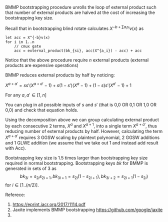 
BMMP bootstrapping procedure unrolls the loop of external product such that number of external products are halved at the cost of increasing the bootstrapping key size. 

Recall that in bootstrapping blind rotate calculates $X^{-b + \sum a_is_i}v(x)$ as 
```
let acc = X^{-b}v(x)
for i in 1..n 
	// cmux gate
	acc = external_product(bk_{si}, acc(X^{a_i}) - acc) + acc
```
Notice that the above procedure require $n$ external products (external products are expensive operations)

BMMP reduces external products by half by noticing: 

$X^{a + a'} = ss'(X^{a+a'} - 1) + s(1 - s')(X^{a} - 1) + (1-s)s'(X^{a'}- 1) + 1$

For any $a, a' \in [1,n]$

You can plug in all possible inputs of $s$ and $s'$ (that is 0,0 OR 0,1 OR 1,0 OR 0,0) and check that equation holds. 

Using the decomposition above we can group calculating external product by each consecutive 2 terms, $X^{a}$ and $X^{a+1}$, into a single term $X^{a+a'}$, thus reducing number of external products by half. However, calculating the term $X^{a+a'}$ requires 3 GGSW scaling by plaintext polynomial, 2 GGSW additions and 1 GLWE addition (we assume that we take out 1 and instead add result with Acc). 

Bootstrapping key size is 1.5 times larger than bootstrapping key size required in normal bootstrapping. Bootstrapping keys $bk$ for BMMP is generated in sets of 3 as 
$$bk_{3i} = s_{2i}s_{2i+1}, bk_{3i+1} = s_{2i}(1-s_{2i+1}), bk_{3i+2} = s_{2i+1}(1-s_{2i})$$
for $i \in [1..(n/2)]$.


Referece: 
1. https://eprint.iacr.org/2017/1114.pdf
2. Jaxite implements BMMP bootstrapping https://github.com/google/jaxite
3. 